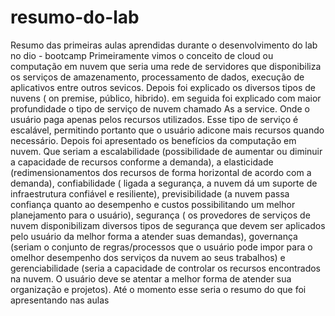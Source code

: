 # resumo-do-lab
Resumo das primeiras aulas aprendidas durante o desenvolvimento do lab no dio - bootcamp
Primeiramente vimos o conceito de cloud ou computação em nuvem que seria uma rede de servidores que disponibiliza os serviços de amazenamento, processamento de dados, execução de aplicativos entre outros sevicos. Depois foi explicado os diversos tipos de nuvens ( on premise, público, hibrido).
em seguida foi explicado com maior profundidade o tipo de serviço de nuvem chamado As a service. Onde o usuário paga apenas pelos recursos utilizados. Esse tipo de serviço é escalável, permitindo portanto que o usuário adicone mais recursos quando necessário.
Depois foi apresentado os benefícios da computação em nuvem. Que seriam a escalabilidade (possibilidade de aumentar ou diminuir a capacidade de recursos conforme a demanda), a elasticidade (redimensionamentos dos recursos de forma horizontal de acordo com a demanda), confiabilidade ( ligada a segurança, a nuvem dá um suporte de infraestrutura confiável e resiliente),
previsibilidade (a nuvem passa confiança quanto ao desempenho e custos possibilitando um melhor planejamento para o usuário), segurança ( os provedores de serviços de nuvem disponibilizam diversos tipos de segurança que devem ser aplicados pelo usuário da melhor forma a atender suas demandas), governança (seriam o conjunto de regras/processos que o usuário pode impor para o omelhor desempenho dos serviços da nuvem ao seus trabalhos) e gerenciabilidade (seria a capacidade de controlar os recursos encontrados na nuvem. O usuário deve se atentar a melhor forma de atender sua organização e projetos).
Até o momento esse seria o resumo do que foi apresentando nas aulas
